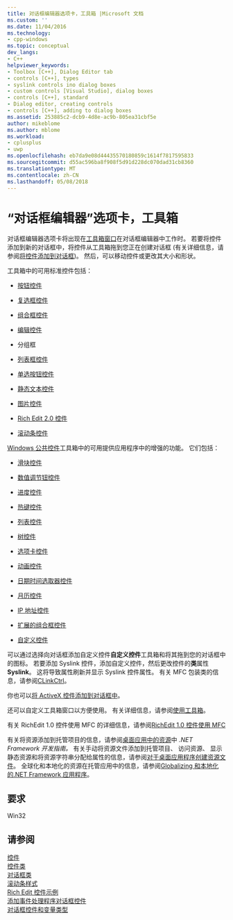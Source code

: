 ```yaml
---
title: 对话框编辑器选项卡，工具箱 |Microsoft 文档
ms.custom: ''
ms.date: 11/04/2016
ms.technology:
- cpp-windows
ms.topic: conceptual
dev_langs:
- C++
helpviewer_keywords:
- Toolbox [C++], Dialog Editor tab
- controls [C++], types
- syslink controls ino dialog boxes
- custom controls [Visual Studio], dialog boxes
- controls [C++], standard
- Dialog editor, creating controls
- controls [C++], adding to dialog boxes
ms.assetid: 253885c2-dcb9-4d8e-ac9b-805ea31cbf5e
author: mikeblome
ms.author: mblome
ms.workload:
- cplusplus
- uwp
ms.openlocfilehash: eb7da9e08d44435570180859c1614f7817595833
ms.sourcegitcommit: d55ac596ba8f908f5d91d228dc070dad31cb8360
ms.translationtype: MT
ms.contentlocale: zh-CN
ms.lasthandoff: 05/08/2018
---
```

# <a name="dialog-editor-tab-toolbox"></a>“对话框编辑器”选项卡，工具箱
对话框编辑器选项卡将出现在[工具箱窗口](/visualstudio/ide/reference/toolbox)在对话框编辑器中工作时。 若要将控件添加到新的对话框中，将控件从工具箱拖到您正在创建对话框 (有关详细信息，请参阅[将控件添加到对话框](adding-a-control-to-a-dialog-box.md))。 然后，可以移动控件或更改其大小和形状。  
  
 工具箱中的可用标准控件包括：  
  
-   [按钮控件](../mfc/reference/cbutton-class.md)  
  
-   [复选框控件](../mfc/reference/styles-used-by-mfc.md#button-styles)  
  
-   [组合框控件](../mfc/reference/ccombobox-class.md)  
  
-   [编辑控件](../mfc/reference/cedit-class.md)  
  
-   分组框  
  
-   [列表框控件](../mfc/reference/clistbox-class.md)  
  
-   [单选按钮控件](../mfc/reference/styles-used-by-mfc.md#button-styles)  
  
-   [静态文本控件](../mfc/reference/cstatic-class.md)  
  
-   [图片控件](../mfc/reference/cpictureholder-class.md)  
  
-   [Rich Edit 2.0 控件](../mfc/using-cricheditctrl.md)  
  
-   [滚动条控件](../mfc/reference/cscrollbar-class.md)  
  
 [Windows 公共控件](../mfc/controls-mfc.md)工具箱中的可用提供应用程序中的增强的功能。 它们包括：  
  
-   [滑块控件](../mfc/slider-control-styles.md)  
  
-   [数值调节钮控件](../mfc/using-cspinbuttonctrl.md)  
  
-   [进度控件](../mfc/styles-for-the-progress-control.md)  
  
-   [热键控件](../mfc/using-a-hot-key-control.md)  
  
-   [列表控件](../mfc/list-control-and-list-view.md)  
  
-   [树控件](../mfc/tree-control-styles.md)  
  
-   [选项卡控件](../mfc/tab-controls-and-property-sheets.md)  
  
-   [动画控件](../mfc/using-an-animation-control.md)  
  
-   [日期时间选取器控件](../mfc/creating-the-date-and-time-picker-control.md)  
  
-   [月历控件](../mfc/month-calendar-control-examples.md)  
  
-   [IP 地址控件](../mfc/reference/cipaddressctrl-class.md)  
  
-   [扩展的组合框控件](../mfc/creating-an-extended-combo-box-control.md)  
  
-   [自定义控件](custom-controls-in-the-dialog-editor.md)  
  
 可以通过选择向对话框添加自定义控件**自定义控件**工具箱和将其拖到您的对话框中的图标。 若要添加 Syslink 控件，添加自定义控件，然后更改控件的**类**属性**Syslink**。 这将导致属性刷新并显示 Syslink 控件属性。 有关 MFC 包装类的信息，请参阅[CLinkCtrl](../mfc/reference/clinkctrl-class.md)。  
  
 你也可以[将 ActiveX 控件添加到对话框中](../windows/viewing-and-adding-activex-controls-to-a-dialog-box.md)。  
  
 还可以自定义工具箱窗口以方便使用。 有关详细信息，请参阅[使用工具箱](/visualstudio/ide/using-the-toolbox)。  

 有关 RichEdit 1.0 控件使用 MFC 的详细信息，请参阅[RichEdit 1.0 控件使用 MFC](../windows/using-the-richedit-1-0-control-with-mfc.md)  
  
 有关将资源添加到托管项目的信息，请参阅[桌面应用中的资源](/dotnet/framework/resources/index)中 *.NET Framework 开发指南。* 有关手动将资源文件添加到托管项目、 访问资源、 显示静态资源和将资源字符串分配给属性的信息，请参阅[对于桌面应用程序创建资源文件](/dotnet/framework/resources/creating-resource-files-for-desktop-apps)。 全球化和本地化的资源在托管应用中的信息，请参阅[Globalizing 和本地化的.NET Framework 应用程序](/dotnet/standard/globalization-localization/index)。  
  
## <a name="requirements"></a>要求  
 Win32  
  
## <a name="see-also"></a>请参阅  
 [控件](../mfc/controls-mfc.md)   
 [控件类](../mfc/control-classes.md)   
 [对话框类](../mfc/dialog-box-classes.md)   
 [滚动条样式](../mfc/reference/styles-used-by-mfc.md#scroll-bar-styles)   
 [Rich Edit 控件示例](../mfc/rich-edit-control-examples.md)   
 [添加事件处理程序对话框控件](../windows/adding-event-handlers-for-dialog-box-controls.md)   
 [对话框控件和变量类型](../ide/dialog-box-controls-and-variable-types.md)

